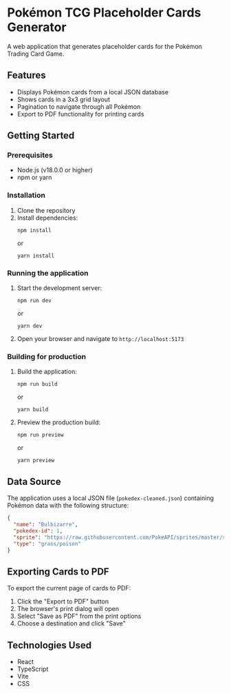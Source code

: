 # Pokémon TCG Placeholder Cards Generator

A web application that generates placeholder cards for the Pokémon Trading Card Game.

## Features

- Displays Pokémon cards from a local JSON database
- Shows cards in a 3x3 grid layout
- Pagination to navigate through all Pokémon
- Export to PDF functionality for printing cards

## Getting Started

### Prerequisites

- Node.js (v18.0.0 or higher)
- npm or yarn

### Installation

1. Clone the repository
2. Install dependencies:
   ```
   npm install
   ```
   or
   ```
   yarn install
   ```

### Running the application

1. Start the development server:
   ```
   npm run dev
   ```
   or
   ```
   yarn dev
   ```
2. Open your browser and navigate to `http://localhost:5173`

### Building for production

1. Build the application:
   ```
   npm run build
   ```
   or
   ```
   yarn build
   ```
2. Preview the production build:
   ```
   npm run preview
   ```
   or
   ```
   yarn preview
   ```

## Data Source

The application uses a local JSON file (`pokedex-cleaned.json`) containing Pokémon data with the following structure:

```json
{
  "name": "Bulbizarre",
  "pokedex-id": 1,
  "sprite": "https://raw.githubusercontent.com/PokeAPI/sprites/master/sprites/pokemon/1.png",
  "type": "grass/poison"
}
```

## Exporting Cards to PDF

To export the current page of cards to PDF:

1. Click the "Export to PDF" button
2. The browser's print dialog will open
3. Select "Save as PDF" from the print options
4. Choose a destination and click "Save"

## Technologies Used

- React
- TypeScript
- Vite
- CSS
